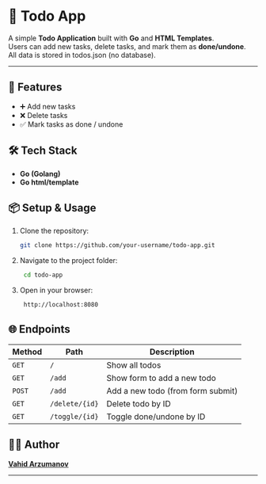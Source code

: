 # 📝 Todo App

A simple **Todo Application** built with **Go** and **HTML Templates**.  
Users can add new tasks, delete tasks, and mark them as **done/undone**.  
All data is stored in todos.json (no database).

---

## 🚀 Features
- ➕ Add new tasks  
- ❌ Delete tasks  
- ✅ Mark tasks as done / undone  


## 🛠️ Tech Stack
- **Go (Golang)**  
- **Go html/template**  



## 📦 Setup & Usage
1. Clone the repository:
   ```bash
   git clone https://github.com/your-username/todo-app.git
2. Navigate to the project folder:
   ```bash
    cd todo-app
3. Open in your browser:
   ```bash
    http://localhost:8080


## 🌐 Endpoints
| Method | Path           | Description                       |
| ------ | -------------- | --------------------------------- |
| `GET`  | `/`            | Show all todos                    |
| `GET`  | `/add`         | Show form to add a new todo       |
| `POST` | `/add`         | Add a new todo (from form submit) |
| `GET`  | `/delete/{id}` | Delete todo by ID                 |
| `GET`  | `/toggle/{id}` | Toggle done/undone by ID          |

## 👨‍💻 Author
**[Vahid Arzumanov](https://github.com/27vhd)**

---
